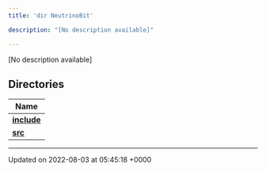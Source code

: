 ```yaml
---
title: 'dir NeutrinoBit'

description: "[No description available]"

---
```







[No description available]

## Directories

| Name           |
| -------------- |
| **[include](/documentation/code/gambit_sphinx/files/dir_e8dada9eeab80d1c087c30eda3eb5c06/#dir-include)**  |
| **[src](/documentation/code/gambit_sphinx/files/dir_1e7e1ae6d13f7add0d9ef71ebf84e799/#dir-src)**  |






-------------------------------

Updated on 2022-08-03 at 05:45:18 +0000
